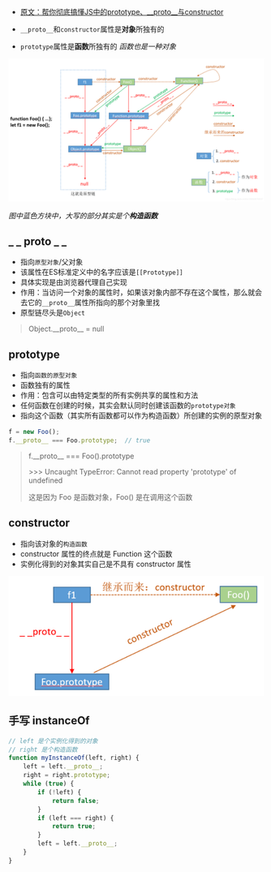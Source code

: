- [原文：帮你彻底搞懂JS中的prototype、\_\_proto__与constructor](https://blog.csdn.net/cc18868876837/article/details/81211729)

- `__proto__`和`constructor`属性是**对象**所独有的
- `prototype`属性是**函数**所独有的 *函数也是一种对象*

![img](image-20190311194017886.png)

*图中蓝色方块中，大写的部分其实是个**构造函数***

## _ _ proto _ _

- 指向`原型对象`/父对象
- 该属性在ES标准定义中的名字应该是`[[Prototype]]`
- 具体实现是由浏览器代理自己实现
- 作用：当访问一个对象的属性时，如果该对象内部不存在这个属性，那么就会去它的`__proto__`属性所指向的那个对象里找
- 原型链尽头是`Object`

> Object.\_\_proto\_\_ = null

## prototype

- 指向`函数的原型对象`
- 函数独有的属性
- 作用：包含可以由特定类型的所有实例共享的属性和方法
- 任何函数在创建的时候，其实会默认同时创建该函数的`prototype对象`
- 指向这个函数（其实所有函数都可以作为构造函数）所创建的实例的原型对象

```javascript
f = new Foo();
f.__proto__ === Foo.prototype;	// true
```

> f.\_\_proto__ === Foo().prototype
>
> \>\>> Uncaught TypeError: Cannot read property 'prototype' of undefined
>
> 这是因为 Foo 是函数对象，Foo() 是在调用这个函数

## constructor

- 指向该对象的`构造函数`
- constructor 属性的终点就是 Function 这个函数
- 实例化得到的对象其实自己是不具有 constructor 属性

![image-20200717195336828](image-20200717195336828.png)

## 手写 instanceOf

```javascript
// left 是个实例化得到的对象
// right 是个构造函数
function myInstanceOf(left, right) {
    left = left.__proto__;
    right = right.prototype;
    while (true) {
        if (!left) {
            return false;
        }
        if (left === right) {
            return true;
        }
        left = left.__proto__;
    }
}
```

